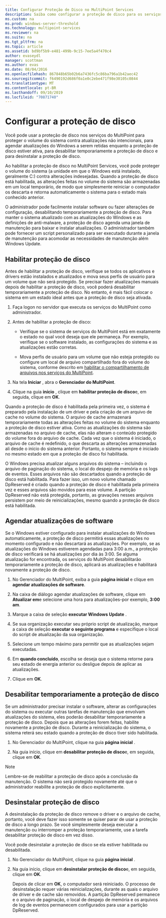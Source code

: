 ```yaml
---
title: Configurar Proteção de Disco no MultiPoint Services
description: Saiba como configurar a proteção de disco para os serviços do MultiPoint
ms.custom: na
ms.prod: windows-server-threshold
ms.technology: multipoint-services
ms.reviewer: na
ms.suite: na
ms.tgt_pltfrm: na
ms.topic: article
ms.assetid: bd9bf5b9-e481-499b-9c15-7ee5a4f470c4
author: evaseydl
manager: scottman
ms.author: evas
ms.date: 08/04/2016
ms.openlocfilehash: 867848b65b02b6a7436fc5c86ba796a1b42aec42
ms.sourcegitcommit: f6490192d686f0a1e0c2ebe471f98e30105c0844
ms.translationtype: MT
ms.contentlocale: pt-BR
ms.lasthandoff: 09/10/2019
ms.locfileid: "70871740"
---
```

# <a name="configure-disk-protection"></a>Configurar a proteção de disco
Você pode usar a proteção de disco nos serviços do MultiPoint para proteger o volume do sistema contra atualizações não intencionais, para agendar atualizações do Windows a serem retidas enquanto a proteção de disco estiver ativa, para desabilitar temporariamente a proteção de disco e para desinstalar a proteção de disco.  
  
Ao habilitar a proteção de disco no MultiPoint Services, você pode proteger o volume do sistema (a unidade em que o Windows está instalado, geralmente C:) contra alterações indesejadas. Quando a proteção de disco está habilitada, as alterações feitas no volume do sistema são armazenadas em um local temporário, de modo que simplesmente reiniciar o computador os descarta e retorna automaticamente o sistema para o estado mais conhecido anterior.  
  
O administrador pode facilmente instalar software ou fazer alterações de configuração, desabilitando temporariamente a proteção de disco. Para manter o sistema atualizado com as atualizações do Windows e as definições de anti-malware, a proteção de disco agenda uma janela de manutenção para baixar e instalar atualizações. O administrador também pode fornecer um script personalizado para ser executado durante a janela de manutenção para acomodar as necessidades de manutenção além Windows Update.  
  
## <a name="enable-disk-protection"></a>Habilitar proteção de disco  
Antes de habilitar a proteção de disco, verifique se todos os aplicativos e drivers estão instalados e atualizados e mova seus perfis de usuário para um volume que não será protegido. Se precisar fazer atualizações manuais depois de habilitar a proteção de disco, você poderá desabilitar temporariamente a proteção de disco. No entanto, é mais fácil colocar o sistema em um estado ideal antes que a proteção de disco seja ativada.  
  
 
1.  Faça logon no servidor que executa os serviços do MultiPoint como administrador.  
  
2.  Antes de habilitar a proteção de disco:  
  
    -   Verifique se o sistema de serviços do MultiPoint está em exatamente o estado no qual você deseja que ele permaneça. Por exemplo, verifique se o software instalado, as configurações do sistema e as atualizações estão corretas.  
  
    -   Mova perfis de usuário para um volume que não esteja protegido ou configure um local de arquivo compartilhado fora do volume do sistema, conforme descrito em [habilitar o compartilhamento de arquivos nos serviços do MultiPoint](Enable-file-sharing-in-MultiPoint-services.md).  
  
3.  Na tela **Iniciar** , abra o **Gerenciador do MultiPoint**.  
  
4.  Clique na guia **início** , clique em **habilitar proteção de disco**e, em seguida, clique em **OK**.  
  
Quando a proteção de disco é habilitada pela primeira vez, o sistema é preparado pela instalação de um driver e pela criação de um arquivo de cache no volume do sistema. O arquivo de cache armazenará temporariamente todas as alterações feitas no volume do sistema enquanto a proteção de disco estiver ativa. Como as atualizações do sistema são armazenadas no arquivo de cache, elas não alteram o conteúdo protegido do volume fora do arquivo de cache. Cada vez que o sistema é iniciado, o arquivo de cache é redefinido, o que descarta as alterações armazenadas ali desde o início do sistema anterior. Portanto, o sistema sempre é iniciado no mesmo estado em que a proteção de disco foi habilitada.  
  
O Windows precisa atualizar alguns arquivos do sistema – incluindo o arquivo de paginação do sistema, o local do despejo de memória e os logs de eventos. Esses arquivos não são descartados quando a proteção de disco está habilitada. Para fazer isso, um novo volume chamado DpReserved é criado quando a proteção de disco é habilitada pela primeira vez e esses arquivos são movidos para esse volume. A partição DpReserved não está protegida, portanto, as gravações nesses arquivos persistem por meio de reinicializações, mesmo quando a proteção de disco está habilitada.  
  
## <a name="schedule-software-updates"></a>Agendar atualizações de software  
Se o Windows estiver configurado para instalar atualizações do Windows automaticamente, a proteção de disco permitirá essas atualizações no momento configurado e não descartará as atualizações. Por exemplo, se as atualizações do Windows estiverem agendadas para 3:00 a.m., a proteção de disco verificará se há atualizações por dia às 3:00. Se alguma atualização for encontrada, os serviços do MultiPoint desabilitarão temporariamente a proteção de disco, aplicará as atualizações e habilitará novamente a proteção de disco.  
   
1.  No Gerenciador do MultiPoint, exiba a guia **página inicial** e clique em **agendar atualizações de software**.  
  
2.  Na caixa de diálogo agendar atualizações de software, clique em **Atualizar em**e selecione uma hora para atualizações-por exemplo, **3:00 am**.  
  
3.  Marque a caixa de seleção **executar Windows Update** .  
  
4.  Se sua organização executar seu próprio script de atualização, marque a caixa de seleção **executar o seguinte programa** e especifique o local do script de atualização da sua organização.  
  
5.  Selecione um tempo máximo para permitir que as atualizações sejam executadas.  
  
6.  Em **quando concluído**, escolha se deseja que o sistema retorne para seu estado de energia anterior ou desligue depois de aplicar as atualizações.  
  
7.  Clique em **OK**.  
  
## <a name="temporarily-disable-disk-protection"></a>Desabilitar temporariamente a proteção de disco  
Se um administrador precisar instalar o software, alterar as configurações do sistema ou executar outras tarefas de manutenção que envolvam atualizações do sistema, eles poderão desabilitar temporariamente a proteção de disco. Depois que as alterações forem feitas, habilite novamente a proteção de disco. Durante a reinicialização do sistema, o sistema reterá seu estado quando a proteção de disco tiver sido habilitada.  
    
1.  No Gerenciador do MultiPoint, clique na guia **página inicial** .  
  
2.  Na guia início, clique em **desabilitar proteção de disco**e, em seguida, clique em **OK**.  
  
> [!NOTE]  
> Lembre-se de reabilitar a proteção de disco após a conclusão da manutenção. O sistema não será protegido novamente até que o administrador reabilite a proteção de disco explicitamente.  
  
## <a name="uninstall-disk-protection"></a>Desinstalar proteção de disco  
A desinstalação da proteção de disco remove o driver e o arquivo de cache, portanto, você deve fazer isso somente se quiser parar de usar a proteção de disco a longo prazo. Se você simplesmente deseja executar a manutenção ou interromper a proteção temporariamente, use a tarefa desabilitar proteção de disco em vez disso.  
  
Você pode desinstalar a proteção de disco se ela estiver habilitada ou desabilitada.  
   
1.  No Gerenciador do MultiPoint, clique na guia **página inicial** .  
  
2.  Na guia início, clique em **desinstalar proteção de disco**e, em seguida, clique em **OK**.  
  
    Depois de clicar em **OK**, o computador será reiniciado. O processo de desinstalação requer várias reinicializações, durante as quais o arquivo de driver e de cache são removidos. A partição DpReserved permanece e o arquivo de paginação, o local de despejo de memória e os arquivos de log de eventos permanecem configurados para usar a partição DpReserved.